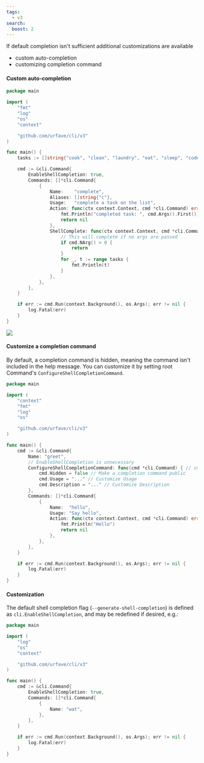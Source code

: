 ```yaml
---
tags:
  - v3
search:
  boost: 2
---
```


If default completion isn't sufficient additional customizations are available 

- custom auto-completion
- customizing completion command

#### Custom auto-completion
<!-- {
  "args": ["complete", "&#45;&#45;generate&#45;shell&#45;completion"],
  "output": "laundry"
} -->
```go
package main

import (
	"fmt"
	"log"
	"os"
	"context"

	"github.com/urfave/cli/v3"
)

func main() {
	tasks := []string{"cook", "clean", "laundry", "eat", "sleep", "code"}

	cmd := &cli.Command{
		EnableShellCompletion: true,
		Commands: []*cli.Command{
			{
				Name:    "complete",
				Aliases: []string{"c"},
				Usage:   "complete a task on the list",
				Action: func(ctx context.Context, cmd *cli.Command) error {
					fmt.Println("completed task: ", cmd.Args().First())
					return nil
				},
				ShellComplete: func(ctx context.Context, cmd *cli.Command) {
					// This will complete if no args are passed
					if cmd.NArg() > 0 {
						return
					}
					for _, t := range tasks {
						fmt.Println(t)
					}
				},
			},
		},
	}

	if err := cmd.Run(context.Background(), os.Args); err != nil {
		log.Fatal(err)
	}
}
```
![](../../images/custom-bash-autocomplete.gif)

#### Customize a completion command

By default, a completion command is hidden, meaning the command isn't included in the help message.
You can customize it by setting root Command's `ConfigureShellCompletionCommand`.

```go
package main

import (
	"context"
	"fmt"
	"log"
	"os"

	"github.com/urfave/cli/v3"
)

func main() {
	cmd := &cli.Command{
		Name: "greet",
		// EnableShellCompletion is unnecessary
		ConfigureShellCompletionCommand: func(cmd *cli.Command) { // cmd is a completion command
			cmd.Hidden = false // Make a completion command public
			cmd.Usage = "..." // Customize Usage
			cmd.Description = "..." // Customize Description
		},
		Commands: []*cli.Command{
			{
				Name:  "hello",
				Usage: "Say hello",
				Action: func(ctx context.Context, cmd *cli.Command) error {
					fmt.Println("Hello")
					return nil
				},
			},
		},
	}

	if err := cmd.Run(context.Background(), os.Args); err != nil {
		log.Fatal(err)
	}
}
```

#### Customization

The default shell completion flag (`--generate-shell-completion`) is defined as
`cli.EnableShellCompletion`, and may be redefined if desired, e.g.:

<!-- {
  "args": ["&#45;&#45;generate&#45;shell&#45;completion"],
  "output": "wat\nhelp\n"
} -->
```go
package main

import (
	"log"
	"os"
	"context"

	"github.com/urfave/cli/v3"
)

func main() {
	cmd := &cli.Command{
		EnableShellCompletion: true,
		Commands: []*cli.Command{
			{
				Name: "wat",
			},
		},
	}

	if err := cmd.Run(context.Background(), os.Args); err != nil {
		log.Fatal(err)
	}
}
```
